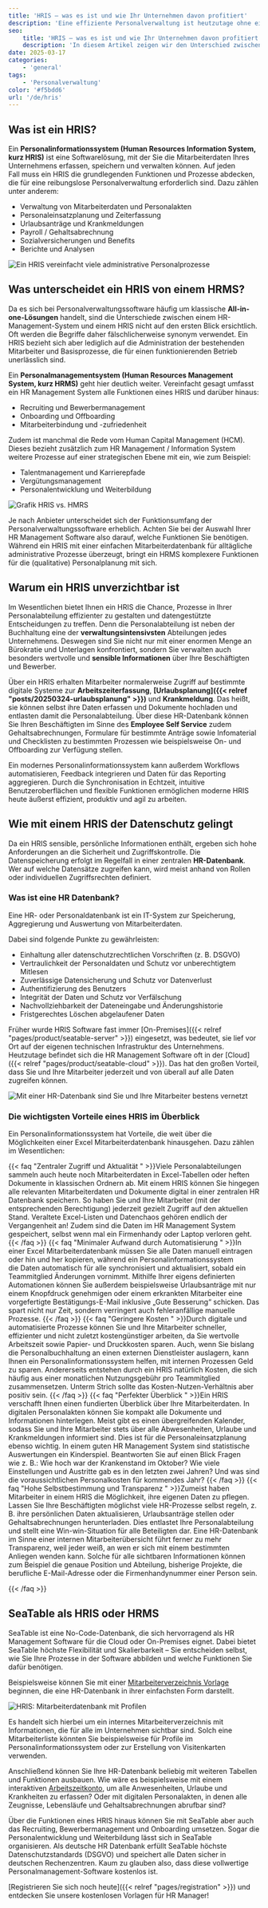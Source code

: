 ```yaml
---
title: 'HRIS – was es ist und wie Ihr Unternehmen davon profitiert'
description: 'Eine effiziente Personalverwaltung ist heutzutage ohne ein HRIS (Human Resources Information System) praktisch unmöglich – zumindest, wenn Ihr Unternehmen eine gewisse Größe erreicht hat. In diesem Artikel werfen wir einen Blick auf den Unterschied zwischen einem Personalinformationssystem (HRIS) und einem Personalmanagementsystem (HRMS) und diskutieren, wie Sie Ihr Personalmanagement mit einer Software samt HR-Datenbank effizienter gestalten.'
seo:
    title: 'HRIS – was es ist und wie Ihr Unternehmen davon profitiert'
    description: 'In diesem Artikel zeigen wir den Unterschied zwischen einem Personalinformationssystem (HRIS) und einem Personalmanagementsystem (HRMS)'
date: 2025-03-17
categories:
    - 'general'
tags:
    - 'Personalverwaltung'
color: '#f5bdd6'
url: '/de/hris'
---
```


## Was ist ein HRIS?

Ein **Personalinformationssystem (Human Resources Information System, kurz HRIS)** ist eine Softwarelösung, mit der Sie die Mitarbeiterdaten Ihres Unternehmens erfassen, speichern und verwalten können. Auf jeden Fall muss ein HRIS die grundlegenden Funktionen und Prozesse abdecken, die für eine reibungslose Personalverwaltung erforderlich sind. Dazu zählen unter anderem: 

- Verwaltung von Mitarbeiterdaten und Personalakten
- Personaleinsatzplanung und Zeiterfassung
- Urlaubsanträge und Krankmeldungen
- Payroll / Gehaltsabrechnung
- Sozialversicherungen und Benefits
- Berichte und Analysen

![Ein HRIS vereinfacht viele administrative Personalprozesse](Mitarbeiterverzeichnis.jpg)

## Was unterscheidet ein HRIS von einem HRMS?

Da es sich bei Personalverwaltungssoftware häufig um klassische **All-in-one-Lösungen** handelt, sind die Unterschiede zwischen einem HR-Management-System und einem HRIS nicht auf den ersten Blick ersichtlich. Oft werden die Begriffe daher fälschlicherweise synonym verwendet. Ein HRIS bezieht sich aber lediglich auf die Administration der bestehenden Mitarbeiter und Basisprozesse, die für einen funktionierenden Betrieb unerlässlich sind.

Ein **Personalmanagementsystem (Human Resources Management System, kurz HRMS)** geht hier deutlich weiter. Vereinfacht gesagt umfasst ein HR Management System alle Funktionen eines HRIS und darüber hinaus:

- Recruiting und Bewerbermanagement 
- Onboarding und Offboarding
- Mitarbeiterbindung und -zufriedenheit

Zudem ist manchmal die Rede vom Human Capital Management (HCM). Dieses bezieht zusätzlich zum HR Management / Information System weitere Prozesse auf einer strategischen Ebene mit ein, wie zum Beispiel:

- Talentmanagement und Karrierepfade
- Vergütungsmanagement
- Personalentwicklung und Weiterbildung

![Grafik HRIS vs. HMRS](Grafik-HRIS-vs-HMRS.jpg)

Je nach Anbieter unterscheidet sich der Funktionsumfang der Personalverwaltungssoftware erheblich. Achten Sie bei der Auswahl Ihrer HR Management Software also darauf, welche Funktionen Sie benötigen. Während ein HRIS mit einer einfachen Mitarbeiterdatenbank für alltägliche administrative Prozesse überzeugt, bringt ein HRMS komplexere Funktionen für die (qualitative) Personalplanung mit sich.

## Warum ein HRIS unverzichtbar ist

Im Wesentlichen bietet Ihnen ein HRIS die Chance, Prozesse in Ihrer Personalabteilung effizienter zu gestalten und datengestützte Entscheidungen zu treffen. Denn die Personalabteilung ist neben der Buchhaltung eine der **verwaltungsintensivsten** Abteilungen jedes Unternehmens. Deswegen sind Sie nicht nur mit einer enormen Menge an Bürokratie und Unterlagen konfrontiert, sondern Sie verwalten auch besonders wertvolle und **sensible Informationen** über Ihre Beschäftigten und Bewerber. 

Über ein HRIS erhalten Mitarbeiter normalerweise Zugriff auf bestimmte digitale Systeme zur **Arbeitszeiterfassung**, **[Urlaubsplanung]({{< relref "posts/20250324-urlaubsplanung" >}})** und **Krankmeldung**. Das heißt, sie können selbst ihre Daten erfassen und Dokumente hochladen und entlasten damit die Personalabteilung. Über diese HR-Datenbank können Sie Ihren Beschäftigten im Sinne des **Employee Self Service** zudem Gehaltsabrechnungen, Formulare für bestimmte Anträge sowie Infomaterial und Checklisten zu bestimmten Prozessen wie beispielsweise On- und Offboarding zur Verfügung stellen.

Ein modernes Personalinformationssystem kann außerdem Workflows automatisieren, Feedback integrieren und Daten für das Reporting aggregieren. Durch die Synchronisation in Echtzeit, intuitive Benutzeroberflächen und flexible Funktionen ermöglichen moderne HRIS heute äußerst effizient, produktiv und agil zu arbeiten.

## Wie mit einem HRIS der Datenschutz gelingt

Da ein HRIS sensible, persönliche Informationen enthält, ergeben sich hohe Anforderungen an die Sicherheit und Zugriffskontrolle. Die Datenspeicherung erfolgt im Regelfall in einer zentralen **HR-Datenbank**. Wer auf welche Datensätze zugreifen kann, wird meist anhand von Rollen oder individuellen Zugriffsrechten definiert.

### Was ist eine HR Datenbank?

Eine HR- oder Personaldatenbank ist ein IT-System zur Speicherung, Aggregierung und Auswertung von Mitarbeiterdaten.

Dabei sind folgende Punkte zu gewährleisten:

- Einhaltung aller datenschutzrechtlichen Vorschriften (z. B. DSGVO)
- Vertraulichkeit der Personaldaten und Schutz vor unberechtigtem Mitlesen
- Zuverlässige Datensicherung und Schutz vor Datenverlust
- Authentifizierung des Benutzers
- Integrität der Daten und Schutz vor Verfälschung
- Nachvollziehbarkeit der Dateneingabe und Änderungshistorie
- Fristgerechtes Löschen abgelaufener Daten

Früher wurde HRIS Software fast immer [On-Premises]({{< relref "pages/product/seatable-server" >}}) eingesetzt, was bedeutet, sie lief vor Ort auf der eigenen technischen Infrastruktur des Unternehmens. Heutzutage befindet sich die HR Management Software oft in der [Cloud]({{< relref "pages/product/seatable-cloud" >}}). Das hat den großen Vorteil, dass Sie und Ihre Mitarbeiter jederzeit und von überall auf alle Daten zugreifen können.

![Mit einer HR-Datenbank sind Sie und Ihre Mitarbeiter bestens vernetzt](Mitarbeiterverzeichnis2.jpg)

### Die wichtigsten Vorteile eines HRIS im Überblick

Ein Personalinformationssystem hat Vorteile, die weit über die Möglichkeiten einer Excel Mitarbeiterdatenbank hinausgehen. Dazu zählen im Wesentlichen:

{{< faq "Zentraler Zugriff und Aktualität " >}}Viele Personalabteilungen sammeln auch heute noch Mitarbeiterdaten in Excel-Tabellen oder heften Dokumente in klassischen Ordnern ab. Mit einem HRIS können Sie hingegen alle relevanten Mitarbeiterdaten und Dokumente digital in einer zentralen HR Datenbank speichern. So haben Sie und Ihre Mitarbeiter (mit der entsprechenden Berechtigung) jederzeit gezielt Zugriff auf den aktuellen Stand. Veraltete Excel-Listen und Datenchaos gehören endlich der Vergangenheit an! Zudem sind die Daten im HR Management System gespeichert, selbst wenn mal ein Firmenhandy oder Laptop verloren geht.
{{< /faq >}}
{{< faq "Minimaler Aufwand durch Automatisierung " >}}In einer Excel Mitarbeiterdatenbank müssen Sie alle Daten manuell eintragen oder hin und her kopieren, während ein Personalinformationssystem die Daten automatisch für alle synchronisiert und aktualisiert, sobald ein Teammitglied Änderungen vornimmt. Mithilfe Ihrer eigens definierten Automationen können Sie außerdem beispielsweise Urlaubsanträge mit nur einem Knopfdruck genehmigen oder einem erkrankten Mitarbeiter eine vorgefertigte Bestätigungs-E-Mail inklusive „Gute Besserung“ schicken. Das spart nicht nur Zeit, sondern verringert auch fehleranfällige manuelle Prozesse.
{{< /faq >}}
{{< faq "Geringere Kosten " >}}Durch digitale und automatisierte Prozesse können Sie und Ihre Mitarbeiter schneller, effizienter und nicht zuletzt kostengünstiger arbeiten, da Sie wertvolle Arbeitszeit sowie Papier- und Druckkosten sparen. Auch, wenn Sie bislang die Personalbuchhaltung an einen externen Dienstleister auslagern, kann Ihnen ein Personalinformationssystem helfen, mit internen Prozessen Geld zu sparen. Andererseits entstehen durch ein HRIS natürlich Kosten, die sich häufig aus einer monatlichen Nutzungsgebühr pro Teammitglied zusammensetzen. Unterm Strich sollte das Kosten-Nutzen-Verhältnis aber positiv sein.
{{< /faq >}}
{{< faq "Perfekter Überblick " >}}Ein HRIS verschafft Ihnen einen fundierten Überblick über Ihre Mitarbeiterdaten. In digitalen Personalakten können Sie kompakt alle Dokumente und Informationen hinterlegen. Meist gibt es einen übergreifenden Kalender, sodass Sie und Ihre Mitarbeiter stets über alle Abwesenheiten, Urlaube und Krankmeldungen informiert sind. Dies ist für die Personaleinsatzplanung ebenso wichtig. In einem guten HR Management System sind statistische Auswertungen ein Kinderspiel. Beantworten Sie auf einen Blick Fragen wie z. B.: Wie hoch war der Krankenstand im Oktober? Wie viele Einstellungen und Austritte gab es in den letzten zwei Jahren? Und was sind die voraussichtlichen Personalkosten für kommendes Jahr?
{{< /faq >}}
{{< faq "Hohe Selbstbestimmung und Transparenz " >}}Zumeist haben Mitarbeiter in einem HRIS die Möglichkeit, ihre eigenen Daten zu pflegen. Lassen Sie Ihre Beschäftigten möglichst viele HR-Prozesse selbst regeln, z. B. ihre persönlichen Daten aktualisieren, Urlaubsanträge stellen oder Gehaltsabrechnungen herunterladen. Dies entlastet Ihre Personalabteilung und stellt eine Win-win-Situation für alle Beteiligten dar. Eine HR-Datenbank im Sinne einer internen Mitarbeiterübersicht führt ferner zu mehr Transparenz, weil jeder weiß, an wen er sich mit einem bestimmten Anliegen wenden kann. Solche für alle sichtbaren Informationen können zum Beispiel die genaue Position und Abteilung, bisherige Projekte, die berufliche E-Mail-Adresse oder die Firmenhandynummer einer Person sein.

{{< /faq >}}

## SeaTable als HRIS oder HRMS

SeaTable ist eine No-Code-Datenbank, die sich hervorragend als HR Management Software für die Cloud oder On-Premises eignet. Dabei bietet SeaTable höchste Flexibilität und Skalierbarkeit – Sie entscheiden selbst, wie Sie Ihre Prozesse in der Software abbilden und welche Funktionen Sie dafür benötigen.

Beispielsweise können Sie mit einer [Mitarbeiterverzeichnis Vorlage](https://seatable.io/vorlage/ijapmslssfu7r-6q6x9boq/) beginnen, die eine HR-Datenbank in ihrer einfachsten Form darstellt.

![HRIS: Mitarbeiterdatenbank mit Profilen](Mitarbeiterdatenbank-mit-Profilen.jpg)

Es handelt sich hierbei um ein internes Mitarbeiterverzeichnis mit Informationen, die für alle im Unternehmen sichtbar sind. Solch eine Mitarbeiterliste könnten Sie beispielsweise für Profile im Personalinformationssystem oder zur Erstellung von Visitenkarten verwenden.

Anschließend können Sie Ihre HR-Datenbank beliebig mit weiteren Tabellen und Funktionen ausbauen. Wie wäre es beispielsweise mit einem interaktiven [Arbeitszeitkonto](https://seatable.io/vorlage/fyp0x2y-s-ut3m-wcbpzbq/), um alle Anwesenheiten, Urlaube und Krankheiten zu erfassen? Oder mit digitalen Personalakten, in denen alle Zeugnisse, Lebensläufe und Gehaltsabrechnungen abrufbar sind?

Über die Funktionen eines HRIS hinaus können Sie mit SeaTable aber auch das Recruiting, Bewerbermanagement und Onboarding umsetzen. Sogar die Personalentwicklung und Weiterbildung lässt sich in SeaTable organisieren. Als deutsche HR Datenbank erfüllt SeaTable höchste Datenschutzstandards (DSGVO) und speichert alle Daten sicher in deutschen Rechenzentren. Kaum zu glauben also, dass diese vollwertige Personalmanagement-Software kostenlos ist.

[Registrieren Sie sich noch heute]({{< relref "pages/registration" >}}) und entdecken Sie unsere kostenlosen Vorlagen für HR Manager!
